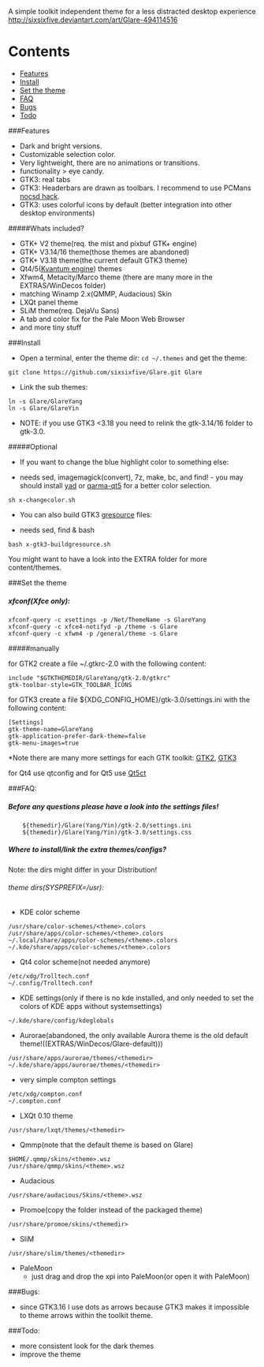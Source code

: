 A simple toolkit independent theme for a less distracted desktop experience http://sixsixfive.deviantart.com/art/Glare-494114516

# Contents

* [Features](#features)
* [Install](#install)
* [Set the theme](#set-the-theme)
* [FAQ](#faq)
* [Bugs](#bugs)
* [Todo](#todo)

###Features

* Dark and bright versions.
* Customizable selection color.
* Very lightweight, there are no animations or transitions.
* functionality > eye candy.
* GTK3: real tabs 
* GTK3: Headerbars are drawn as toolbars. I recommend to use PCMans [nocsd hack](https://github.com/PCMan/gtk3-nocsd).
* GTK3: uses colorful icons by default (better integration into other desktop environments)

#####Whats included?

* GTK+ V2 theme(req. the mist and pixbuf GTK+ engine)
* GTK+ V3.14/16 theme(those themes are abandoned)
* GTK+ V3.18 theme(the current default GTK3 theme)
* Qt4/5([Kvantum engine](https://github.com/tsujan/Kvantum/tree/master/Kvantum)) themes
* Xfwm4, Metacity/Marco theme (there are many more in the EXTRAS/WinDecos folder)
* matching Winamp 2.x(QMMP, Audacious) Skin
* LXQt panel theme
* SLiM theme(req. DejaVu Sans)
* A tab and color fix for the Pale Moon Web Browser
* and more tiny stuff

###Install

- Open a terminal, enter the theme dir: `cd ~/.themes` and get the theme: 

```
git clone https://github.com/sixsixfive/Glare.git Glare
```

- Link the sub themes:

```
ln -s Glare/GlareYang
ln -s Glare/GlareYin
```

* NOTE: if you use GTK3 <3.18 you need to relink the gtk-3.14/16 folder to gtk-3.0.

#####Optional

- If you want to change the blue highlight color to something else:

 * needs sed, imagemagick(convert), 7z, make, bc, and find! - you may should install [yad](http://sourceforge.net/projects/yad-dialog) or [qarma-qt5](https://github.com/luebking/qarma) for a better color selection.

```
sh x-changecolor.sh
```

- You can also build GTK3 [gresource](https://developer.gnome.org/gio/stable/GResource.html#GResource.description) files:

 * needs sed, find & bash

```
bash x-gtk3-buildgresource.sh
```

You might want to have a look into the EXTRA folder for more content/themes.

###Set the theme
##### xfconf(Xfce only):

```
xfconf-query -c xsettings -p /Net/ThemeName -s GlareYang
xfconf-query -c xfce4-notifyd -p /theme -s Glare
xfconf-query -c xfwm4 -p /general/theme -s Glare
```
#####manually

for GTK2 create a file ~/.gtkrc-2.0 with the following content:

```
include "$GTKTHEMEDIR/GlareYang/gtk-2.0/gtkrc"
gtk-toolbar-style=GTK_TOOLBAR_ICONS
```

for GTK3 create a file ${XDG_CONFIG_HOME}/gtk-3.0/settings.ini with the following content:

```
[Settings]
gtk-theme-name=GlareYang
gtk-application-prefer-dark-theme=false
gtk-menu-images=true
```
*Note there are many more settings for each GTK toolkit: [GTK2](https://developer.gnome.org/gtk2/stable/GtkSettings.html#GtkSettings.properties), [GTK3](https://developer.gnome.org/gtk3/stable/GtkSettings.html#GtkSettings)

for Qt4 use qtconfig and for Qt5 use [Qt5ct](http://sourceforge.net/projects/qt5ct/)

###FAQ:

##### Before any questions please have a look into the settings files!

```
    ${themedir}/Glare(Yang/Yin)/gtk-2.0/settings.ini
    ${themedir}/Glare(Yang/Yin)/gtk-3.0/settings.css
```

##### Where to install/link the extra themes/configs?

Note: the dirs might differ in your Distribution!

###### theme dirs(SYSPREFIX=/usr):

- KDE color scheme

```
/usr/share/color-schemes/<theme>.colors
/usr/share/apps/color-schemes/<theme>.colors
~/.local/share/apps/color-schemes/<theme>.colors
~/.kde/share/apps/color-schemes/<theme>.colors
```
- Qt4 color scheme(not needed anymore) 

```
/etc/xdg/Trolltech.conf
~/.config/Trolltech.conf
```

- KDE settings(only if there is no kde installed, and only needed to set the colors of KDE apps without systemsettings)

```
~/.kde/share/config/kdeglobals
```

- Aurorae(abandoned, the only available Aurora theme is the old default theme!((EXTRAS/WinDecos/Glare-default)))

```
/usr/share/apps/aurorae/themes/<themedir>
~/.kde/share/apps/aurorae/themes/<themedir>
```

- very simple compton settings


```
/etc/xdg/compton.conf
~/.compton.conf

```
- LXQt 0.10 theme

```
/usr/share/lxqt/themes/<themedir>
```

- Qmmp(note that the default theme is based on Glare)

```
$HOME/.qmmp/skins/<theme>.wsz
/usr/share/qmmp/skins/<theme>.wsz
```

- Audacious

```
/usr/share/audacious/Skins/<theme>.wsz
```

- Promoe(copy the folder instead of the packaged theme)

```
/usr/share/promoe/skins/<themedir>
```

- SliM

```
/usr/share/slim/themes/<themedir>
```

- PaleMoon
  * just drag and drop the xpi into PaleMoon(or open it with PaleMoon)

###Bugs:

* since GTK3.16 I use dots as arrows because GTK3 makes it impossible to theme arrows within the toolkit theme.

###Todo:

* more consistent look for the dark themes
* improve the theme
